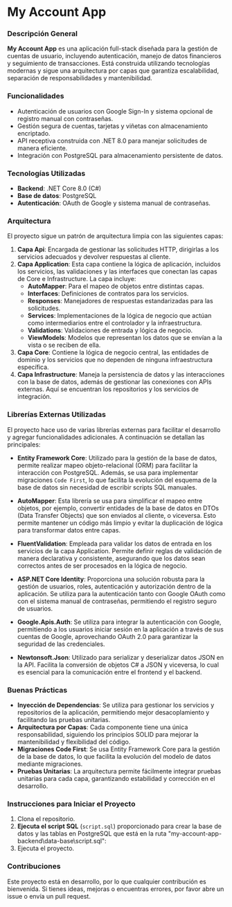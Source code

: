 ﻿# My Account App

### Descripción General
**My Account App** es una aplicación full-stack diseñada para la gestión de cuentas de usuario, incluyendo autenticación, manejo de datos financieros y seguimiento de transacciones. Está construida utilizando tecnologías modernas y sigue una arquitectura por capas que garantiza escalabilidad, separación de responsabilidades y mantenibilidad.

### Funcionalidades
- Autenticación de usuarios con Google Sign-In y sistema opcional de registro manual con contraseñas.
- Gestión segura de cuentas, tarjetas y viñetas con almacenamiento encriptado.
- API receptiva construida con .NET 8.0 para manejar solicitudes de manera eficiente.
- Integración con PostgreSQL para almacenamiento persistente de datos.

### Tecnologías Utilizadas
- **Backend**: .NET Core 8.0 (C#)
- **Base de datos**: PostgreSQL
- **Autenticación**: OAuth de Google y sistema manual de contraseñas.

### Arquitectura
El proyecto sigue un patrón de arquitectura limpia con las siguientes capas:

1. **Capa Api**: Encargada de gestionar las solicitudes HTTP, dirigirlas a los servicios adecuados y devolver respuestas al cliente.
2. **Capa Application**: Esta capa contiene la lógica de aplicación, incluidos los servicios, las validaciones y las interfaces que conectan las capas de Core e Infrastructure. La capa incluye:
   - **AutoMapper**: Para el mapeo de objetos entre distintas capas.
   - **Interfaces**: Definiciones de contratos para los servicios.
   - **Responses**: Manejadores de respuestas estandarizadas para las solicitudes.
   - **Services**: Implementaciones de la lógica de negocio que actúan como intermediarios entre el controlador y la infraestructura.
   - **Validations**: Validaciones de entrada y lógica de negocio.
   - **ViewModels**: Modelos que representan los datos que se envían a la vista o se reciben de ella.
3. **Capa Core**: Contiene la lógica de negocio central, las entidades de dominio y los servicios que no dependen de ninguna infraestructura específica.
4. **Capa Infrastructure**: Maneja la persistencia de datos y las interacciones con la base de datos, además de gestionar las conexiones con APIs externas. Aquí se encuentran los repositorios y los servicios de integración.

### Librerías Externas Utilizadas
El proyecto hace uso de varias librerías externas para facilitar el desarrollo y agregar funcionalidades adicionales. A continuación se detallan las principales:

- **Entity Framework Core**: Utilizado para la gestión de la base de datos, permite realizar mapeo objeto-relacional (ORM) para facilitar la interacción con PostgreSQL. Además, se usa para implementar migraciones `Code First`, lo que facilita la evolución del esquema de la base de datos sin necesidad de escribir scripts SQL manuales.
  
- **AutoMapper**: Esta librería se usa para simplificar el mapeo entre objetos, por ejemplo, convertir entidades de la base de datos en DTOs (Data Transfer Objects) que son enviados al cliente, o viceversa. Esto permite mantener un código más limpio y evitar la duplicación de lógica para transformar datos entre capas.

- **FluentValidation**: Empleada para validar los datos de entrada en los servicios de la capa Application. Permite definir reglas de validación de manera declarativa y consistente, asegurando que los datos sean correctos antes de ser procesados en la lógica de negocio.

- **ASP.NET Core Identity**: Proporciona una solución robusta para la gestión de usuarios, roles, autenticación y autorización dentro de la aplicación. Se utiliza para la autenticación tanto con Google OAuth como con el sistema manual de contraseñas, permitiendo el registro seguro de usuarios.

- **Google.Apis.Auth**: Se utiliza para integrar la autenticación con Google, permitiendo a los usuarios iniciar sesión en la aplicación a través de sus cuentas de Google, aprovechando OAuth 2.0 para garantizar la seguridad de las credenciales.

- **Newtonsoft.Json**: Utilizado para serializar y deserializar datos JSON en la API. Facilita la conversión de objetos C# a JSON y viceversa, lo cual es esencial para la comunicación entre el frontend y el backend.

### Buenas Prácticas
- **Inyección de Dependencias**: Se utiliza para gestionar los servicios y repositorios de la aplicación, permitiendo mejor desacoplamiento y facilitando las pruebas unitarias.
- **Arquitectura por Capas**: Cada componente tiene una única responsabilidad, siguiendo los principios SOLID para mejorar la mantenibilidad y flexibilidad del código.
- **Migraciones Code First**: Se usa Entity Framework Core para la gestión de la base de datos, lo que facilita la evolución del modelo de datos mediante migraciones.
- **Pruebas Unitarias**: La arquitectura permite fácilmente integrar pruebas unitarias para cada capa, garantizando estabilidad y corrección en el desarrollo.

### Instrucciones para Iniciar el Proyecto
1. Clona el repositorio.
2. **Ejecuta el script SQL** (`script.sql`) proporcionado para crear la base de datos y las tablas en PostgreSQL que está en la ruta "my-account-app-backend\data-base\script.sql":
3. Ejecuta el proyecto.

### Contribuciones
Este proyecto está en desarrollo, por lo que cualquier contribución es bienvenida. Si tienes ideas, mejoras o encuentras errores, por favor abre un issue o envía un pull request.

